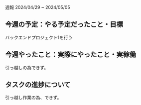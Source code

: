 週報 2024/04/29 ~ 2024/05/05
## 今週の予定：やる予定だったこと・目標

バックエンドプロジェクト1を行う

## 今週やったこと：実際にやったこと・実稼働

引っ越しの為できず。

## タスクの進捗について

引っ越し作業の為、できず。


